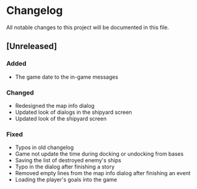 # Changelog
All notable changes to this project will be documented in this file.

## [Unreleased]

### Added
- The game date to the in-game messages

### Changed
- Redesigned the map info dialog
- Updated look of dialogs in the shipyard screen
- Updated look of the shipyard screen

### Fixed
- Typos in old changelog
- Game not update the time during docking or undocking from bases
- Saving the list of destroyed enemy's ships
- Typo in the dialog after finishing a story
- Removed empty lines from the map info dialog after finishing an event
- Loading the player's goals into the game
